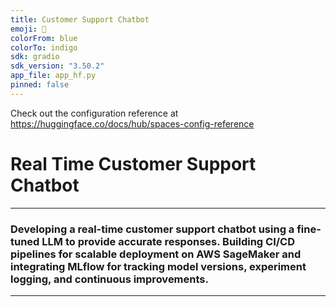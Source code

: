 ```yaml
---
title: Customer Support Chatbot
emoji: 💬
colorFrom: blue
colorTo: indigo
sdk: gradio
sdk_version: "3.50.2"
app_file: app_hf.py
pinned: false
---
```


Check out the configuration reference at https://huggingface.co/docs/hub/spaces-config-reference

# Real Time Customer Support Chatbot
---
### Developing a real-time customer support chatbot using a fine-tuned LLM to provide accurate responses. Building CI/CD pipelines for scalable deployment on AWS SageMaker and integrating MLflow for tracking model versions, experiment logging, and continuous improvements.
---
